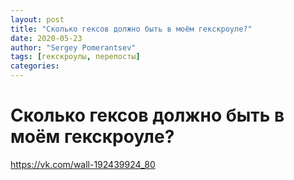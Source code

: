 ```yaml
---
layout: post
title: "Сколько гексов должно быть в моём гекскроуле?"
date: 2020-05-23
author: "Sergey Pomerantsev"
tags: [гекскроулы, перепосты]
categories:
---
```


# Сколько гексов должно быть в моём гекскроуле?

https://vk.com/wall-192439924_80
